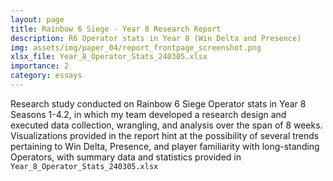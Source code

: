 ```yaml
---
layout: page
title: Rainbow 6 Siege - Year 8 Research Report
description: R6 Operator stats in Year 8 (Win Delta and Presence)
img: assets/img/paper_04/report_frontpage_screenshot.png
xlsx_file: Year_8_Operator_Stats_240305.xlsx
importance: 2
category: essays
---
```


Research study conducted on Rainbow 6 Siege Operator stats in Year 8 Seasons 1-4.2, in which my team developed a research design and executed data collection, wrangling, and analysis over the span of 8 weeks. Visualizations provided in the report hint at the possibility of several trends pertaining to Win Delta, Presence, and player familiarity with long-standing Operators, with summary data and statistics provided in ```Year_8_Operator_Stats_240305.xlsx``` <a href="{{ page.xlsx_file | prepend: 'assets/pdf/' | relative_url}}" target="_blank" rel="noopener noreferrer"><i class="fa-solid fa-file-excel"></i></a>

<object data="{{ site.url }}{{ site.baseurl }}/assets/pdf/Year_8_Operator_Research_Report_240305.pdf" width="800" height="500" type='application/pdf'></object>

